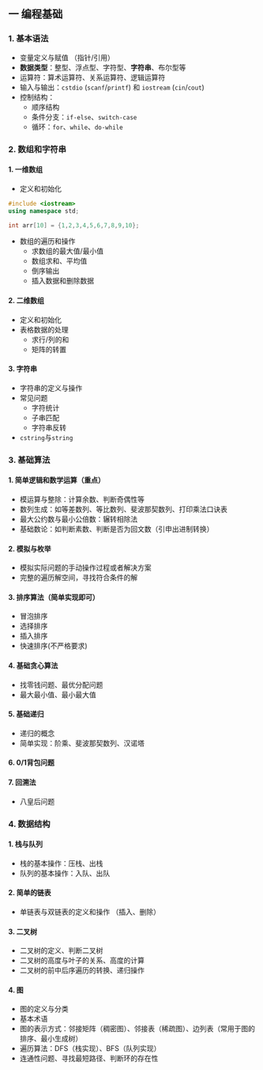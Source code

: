 
## 一 编程基础

### 1. 基本语法

- 变量定义与赋值 （指针/引用）
- **数据类型**：整型、浮点型、字符型、**字符串**、布尔型等
- 运算符：算术运算符、关系运算符、逻辑运算符
- 输入与输出：`cstdio` (`scanf`/`printf`) 和 `iostream` (`cin`/`cout`)
- 控制结构：
	- 顺序结构
	- 条件分支：`if-else`、`switch-case`
	- 循环：`for`、`while`、`do-while`

### 2. 数组和字符串

#### 1. 一维数组

- 定义和初始化
```cpp
#include <iostream>
using namespace std;

int arr[10] = {1,2,3,4,5,6,7,8,9,10};
```

- 数组的遍历和操作
	- 求数组的最大值/最小值
	- 数组求和、平均值
	- 倒序输出
	- 插入数据和删除数据

#### 2. 二维数组

- 定义和初始化
- 表格数据的处理
	- 求行/列的和
	- 矩阵的转置

#### 3. 字符串

- 字符串的定义与操作
- 常见问题
	- 字符统计
	- 子串匹配
	- 字符串反转
- `cstring`与`string`

### 3. 基础算法

#### 1. 简单逻辑和数学运算（重点）

- 模运算与整除：计算余数、判断奇偶性等
- 数列生成：如等差数列、等比数列、斐波那契数列、打印乘法口诀表
- 最大公约数与最小公倍数：辗转相除法
- 基础数论：如判断素数、判断是否为回文数（引申出进制转换）

#### 2. 模拟与枚举

- 模拟实际问题的手动操作过程或者解决方案
- 完整的遍历解空间，寻找符合条件的解

#### 3. 排序算法（简单实现即可）

- 冒泡排序
- 选择排序
- 插入排序
- 快速排序(不严格要求)

#### 4. 基础贪心算法

- 找零钱问题、最优分配问题
- 最大最小值、最小最大值

#### 5. 基础递归

- 递归的概念
- 简单实现：阶乘、斐波那契数列、汉诺塔

#### 6. 0/1背包问题

#### 7. 回溯法

- 八皇后问题

### 4. 数据结构

#### 1. 栈与队列

- 栈的基本操作：压栈、出栈
- 队列的基本操作：入队、出队

#### 2. 简单的链表

- 单链表与双链表的定义和操作 （插入、删除）

#### 3. 二叉树

- 二叉树的定义、判断二叉树
- 二叉树的高度与叶子的关系、高度的计算
- 二叉树的前中后序遍历的转换、递归操作

#### 4. 图

- 图的定义与分类
- 基本术语
- 图的表示方式：邻接矩阵（稠密图）、邻接表（稀疏图）、边列表（常用于图的排序、最小生成树）
- 遍历算法：DFS（栈实现）、BFS（队列实现）
- 连通性问题、寻找最短路径、判断环的存在性